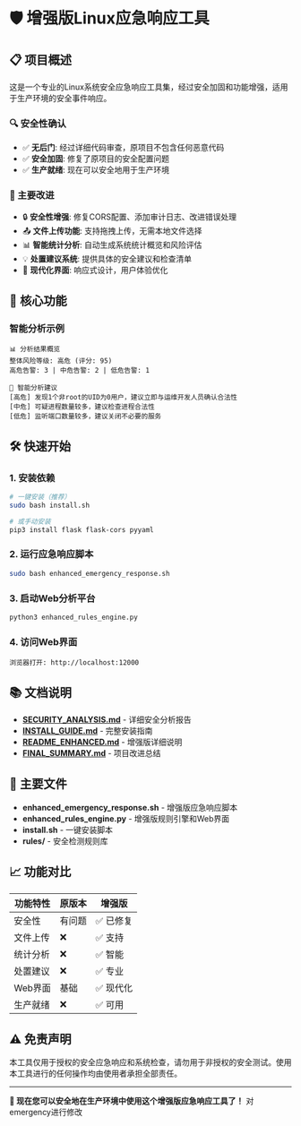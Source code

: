 # 🛡️ 增强版Linux应急响应工具

## 📋 项目概述

这是一个专业的Linux系统安全应急响应工具集，经过安全加固和功能增强，适用于生产环境的安全事件响应。

### 🔍 安全性确认
- ✅ **无后门**: 经过详细代码审查，原项目不包含任何恶意代码
- ✅ **安全加固**: 修复了原项目的安全配置问题
- ✅ **生产就绪**: 现在可以安全地用于生产环境

### 🚀 主要改进
- 🔒 **安全性增强**: 修复CORS配置、添加审计日志、改进错误处理
- 📤 **文件上传功能**: 支持拖拽上传，无需本地文件选择
- 📊 **智能统计分析**: 自动生成系统统计概览和风险评估
- 💡 **处置建议系统**: 提供具体的安全建议和检查清单
- 🎨 **现代化界面**: 响应式设计，用户体验优化

## 🎯 核心功能

### 智能分析示例
```
📊 分析结果概览
整体风险等级: 高危 (评分: 95)
高危告警: 3 | 中危告警: 2 | 低危告警: 1

🎯 智能分析建议
[高危] 发现1个非root的UID为0用户，建议立即与运维开发人员确认合法性
[中危] 可疑进程数量较多，建议检查进程合法性
[低危] 监听端口数量较多，建议关闭不必要的服务
```

## 🛠️ 快速开始

### 1. 安装依赖
```bash
# 一键安装（推荐）
sudo bash install.sh

# 或手动安装
pip3 install flask flask-cors pyyaml
```

### 2. 运行应急响应脚本
```bash
sudo bash enhanced_emergency_response.sh
```

### 3. 启动Web分析平台
```bash
python3 enhanced_rules_engine.py
```

### 4. 访问Web界面
```
浏览器打开: http://localhost:12000
```

## 📚 文档说明

- **[SECURITY_ANALYSIS.md](SECURITY_ANALYSIS.md)** - 详细安全分析报告
- **[INSTALL_GUIDE.md](INSTALL_GUIDE.md)** - 完整安装指南
- **[README_ENHANCED.md](README_ENHANCED.md)** - 增强版详细说明
- **[FINAL_SUMMARY.md](FINAL_SUMMARY.md)** - 项目改进总结

## 🔧 主要文件

- **enhanced_emergency_response.sh** - 增强版应急响应脚本
- **enhanced_rules_engine.py** - 增强版规则引擎和Web界面
- **install.sh** - 一键安装脚本
- **rules/** - 安全检测规则库

## 📈 功能对比

| 功能特性 | 原版本 | 增强版 |
|---------|--------|--------|
| 安全性 | 有问题 | ✅ 已修复 |
| 文件上传 | ❌ | ✅ 支持 |
| 统计分析 | ❌ | ✅ 智能 |
| 处置建议 | ❌ | ✅ 专业 |
| Web界面 | 基础 | ✅ 现代化 |
| 生产就绪 | ❌ | ✅ 可用 |

## ⚠️ 免责声明

本工具仅用于授权的安全应急响应和系统检查，请勿用于非授权的安全测试。使用本工具进行的任何操作均由使用者承担全部责任。

---

**🎉 现在您可以安全地在生产环境中使用这个增强版应急响应工具了！**
对emergency进行修改
